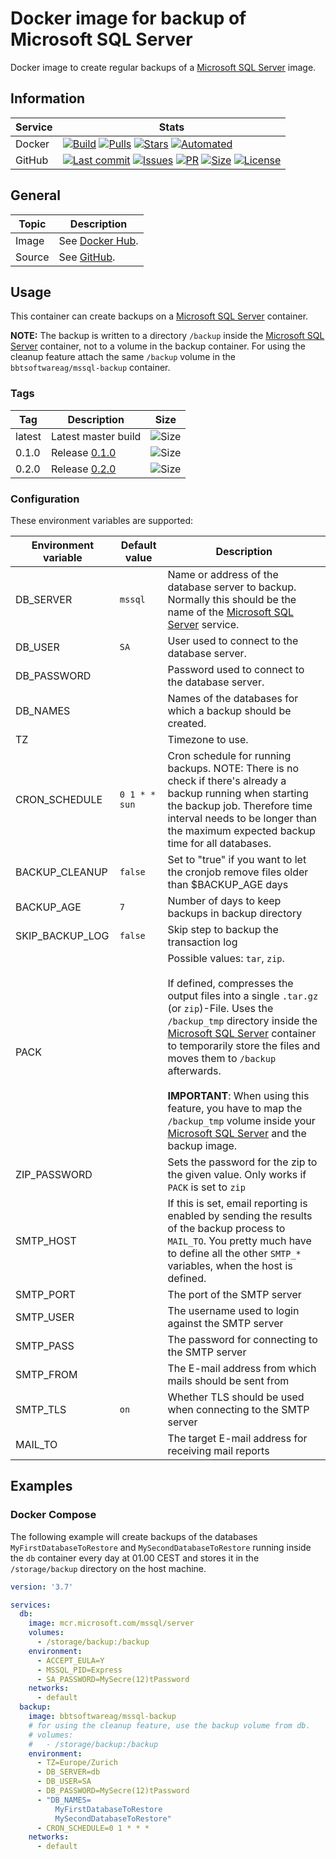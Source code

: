 # Docker image for backup of Microsoft SQL Server

Docker image to create regular backups of a [Microsoft SQL Server] image.

## Information

| Service | Stats                                                                                     |
|---------|-------------------------------------------------------------------------------------------|
| Docker  | [![Build](https://img.shields.io/docker/cloud/build/bbtsoftwareag/mssql-backup.svg?style=flat-square)](https://hub.docker.com/r/bbtsoftwareag/mssql-backup/builds) [![Pulls](https://img.shields.io/docker/pulls/bbtsoftwareag/mssql-backup.svg?style=flat-square)](https://hub.docker.com/r/bbtsoftwareag/mssql-backup) [![Stars](https://img.shields.io/docker/stars/bbtsoftwareag/mssql-backup.svg?style=flat-square)](https://hub.docker.com/r/bbtsoftwareag/mssql-backup) [![Automated](https://img.shields.io/docker/cloud/automated/bbtsoftwareag/mssql-backup.svg?style=flat-square)](https://hub.docker.com/r/bbtsoftwareag/mssql-backup/builds) |
| GitHub  | [![Last commit](https://img.shields.io/github/last-commit/bbtsoftware/docker-mssql-backup.svg?style=flat-square)](https://github.com/bbtsoftware/docker-mssql-backup/commits/master) [![Issues](https://img.shields.io/github/issues-raw/bbtsoftware/docker-mssql-backup.svg?style=flat-square)](https://github.com/bbtsoftware/docker-mssql-backup/issues) [![PR](https://img.shields.io/github/issues-pr-raw/bbtsoftware/docker-mssql-backup.svg?style=flat-square)](https://github.com/bbtsoftware/docker-mssql-backup/pulls) [![Size](https://img.shields.io/github/repo-size/bbtsoftware/docker-mssql-backup.svg?style=flat-square)](https://github.com/bbtsoftware/docker-mssql-backup/) [![License](https://img.shields.io/badge/license-MIT-blue.svg?style=flat-square)](https://github.com/bbtsoftware/docker-mssql-backup/blob/master/LICENSE) |

## General

| Topic  | Description                                                            |
|--------|------------------------------------------------------------------------|
| Image  | See [Docker Hub](https://hub.docker.com/r/bbtsoftwareag/mssql-backup). |
| Source | See [GitHub](https://github.com/bbtsoftware/docker-mssql-backup).      |

## Usage

This container can create backups on a [Microsoft SQL Server] container.

**NOTE:**
The backup is written to a directory `/backup` inside the [Microsoft SQL Server] container, not to a volume in the backup container.
For using the cleanup feature attach the same `/backup` volume in the `bbtsoftwareag/mssql-backup` container.

### Tags

| Tag    | Description                                                                             | Size                                                                                                                  |
|--------|-----------------------------------------------------------------------------------------|-----------------------------------------------------------------------------------------------------------------------|
| latest | Latest master build                                                                     | ![Size](https://shields.beevelop.com/docker/image/image-size/bbtsoftwareag/mssql-backup/latest.svg?style=flat-square) |
| 0.1.0  | Release [0.1.0](https://github.com/bbtsoftware/docker-mssql-backup/releases/tag/0.1.0)  | ![Size](https://shields.beevelop.com/docker/image/image-size/bbtsoftwareag/mssql-backup/0.1.0.svg?style=flat-square)  |
| 0.2.0  | Release [0.2.0](https://github.com/bbtsoftware/docker-mssql-backup/releases/tag/0.2.0)  | ![Size](https://shields.beevelop.com/docker/image/image-size/bbtsoftwareag/mssql-backup/0.2.0.svg?style=flat-square)  |

### Configuration

These environment variables are supported:

| Environment variable | Default value | Description                                                                                                                                                                                                                      |
|----------------------|---------------|----------------------------------------------------------------------------------------------------------------------------------------------------------------------------------------------------------------------------------|
| DB_SERVER            | `mssql`       | Name or address of the database server to backup. Normally this should be the name of the [Microsoft SQL Server] service.                                                                                                        |
| DB_USER              | `SA`          | User used to connect to the database server.                                                                                                                                                                                     |
| DB_PASSWORD          |               | Password used to connect to the database server.                                                                                                                                                                                 |
| DB_NAMES             |               | Names of the databases for which a backup should be created.                                                                                                                                                                     |
| TZ                   |               | Timezone to use.                                                                                                                                                                                                                 |
| CRON_SCHEDULE        | `0 1 * * sun` | Cron schedule for running backups. NOTE: There is no check if there's already a backup running when starting the backup job. Therefore time interval needs to be longer than the maximum expected backup time for all databases. |
| BACKUP_CLEANUP       | `false`       | Set to "true" if you want to let the cronjob remove files older than $BACKUP_AGE days                                                                                                                                            |
| BACKUP_AGE           | `7`           | Number of days to keep backups in backup directory                                                                                                                                                                               |
| SKIP_BACKUP_LOG      | `false`       | Skip step to backup the transaction log                                                                                                                                                                                          |
| PACK                 |               | Possible values: `tar`, `zip`. <br><br> If defined, compresses the output files into a single `.tar.gz` (or `zip`)-File. Uses the `/backup_tmp` directory inside the [Microsoft SQL Server] container to temporarily store the files and moves them to `/backup` afterwards. <br><br> **IMPORTANT**: When using this feature, you have to map the `/backup_tmp` volume inside your [Microsoft SQL Server] and the backup image. |
| ZIP_PASSWORD         |               | Sets the password for the zip to the given value. Only works if `PACK` is set to `zip`                                                                                                                                           |
| SMTP_HOST            |               | If this is set, email reporting is enabled by sending the results of the backup process to `MAIL_TO`. You pretty much have to define all the other `SMTP_*` variables, when the host is defined.                                 |
| SMTP_PORT            |               | The port of the SMTP server                                                                                                                                                                                                      |
| SMTP_USER            |               | The username used to login against the SMTP server                                                                                                                                                                               |
| SMTP_PASS            |               | The password for connecting to the SMTP server                                                                                                                                                                                   |
| SMTP_FROM            |               | The E-mail address from which mails should be sent from                                                                                                                                                                          |
| SMTP_TLS             | `on`          | Whether TLS should be used when connecting to the SMTP server                                                                                                                                                                    |
| MAIL_TO              |               | The target E-mail address for receiving mail reports                                                                                                                                                                             |

## Examples

### Docker Compose

The following example will create backups of the databases `MyFirstDatabaseToRestore` and `MySecondDatabaseToRestore`
running inside the `db` container every day at 01.00 CEST and stores it in the `/storage/backup` directory on the host machine.

```yaml
version: '3.7'

services:
  db:
    image: mcr.microsoft.com/mssql/server
    volumes:
      - /storage/backup:/backup
    environment:
      - ACCEPT_EULA=Y
      - MSSQL_PID=Express
      - SA_PASSWORD=MySecre(12)tPassword
    networks:
      - default
  backup:
    image: bbtsoftwareag/mssql-backup
    # for using the cleanup feature, use the backup volume from db.
    # volumes:
    #   - /storage/backup:/backup
    environment:
      - TZ=Europe/Zurich
      - DB_SERVER=db
      - DB_USER=SA
      - DB_PASSWORD=MySecre(12)tPassword
      - "DB_NAMES=
          MyFirstDatabaseToRestore
          MySecondDatabaseToRestore"
      - CRON_SCHEDULE=0 1 * * *
    networks:
      - default
```

[Microsoft SQL Server]: https://hub.docker.com/_/microsoft-mssql-server
